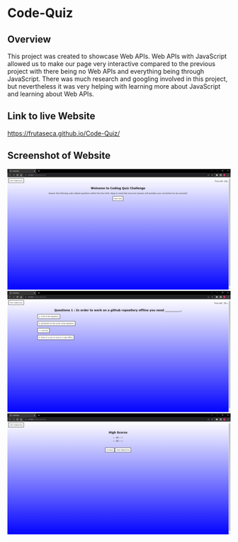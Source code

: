 # Code-Quiz

## Overview
This project was created to showcase Web APIs. Web APIs with JavaScript allowed us to make our page very interactive compared to the previous
project with there being no Web APIs and everything being through JavaScript. There was much research and googling involved in this project, 
but nevertheless it was very helping with learning more about JavaScript and learning about Web APIs.
## Link to live Website
https://frutaseca.github.io/Code-Quiz/ 
## Screenshot of Website
![Screenshot of Webpage](./assets/images/Code-Quiz.jpg)
![Screenshot of Webpage](./assets/images/Code-Quiz2.jpg)
![Screenshot of Webpage](./assets/images/Code-Quiz3.jpg)